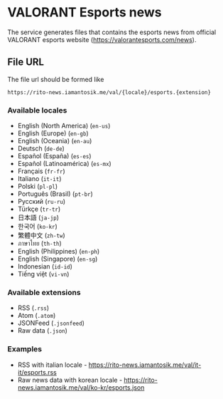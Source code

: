 # VALORANT Esports news

The service generates files that contains the esports news from official VALORANT esports website (https://valorantesports.com/news).

## File URL
The file url should be formed like
```
https://rito-news.iamantosik.me/val/{locale}/esports.{extension}
```

### Available locales
- English (North America) (`en-us`)
- English (Europe) (`en-gb`)
- English (Oceania) (`en-au`)
- Deutsch (`de-de`)
- Español (España) (`es-es`)
- Español (Latinoamérica) (`es-mx`)
- Français (`fr-fr`)
- Italiano (`it-it`)
- Polski (`pl-pl`)
- Português (Brasil) (`pt-br`)
- Русский (`ru-ru`)
- Türkçe (`tr-tr`)
- 日本語 (`ja-jp`)
- 한국어 (`ko-kr`)
- 繁體中文 (`zh-tw`)
- ภาษาไทย (`th-th`)
- English (Philippines) (`en-ph`)
- English (Singapore) (`en-sg`)
- Indonesian (`id-id`)
- Tiếng việt (`vi-vn`)

### Available extensions
- RSS (`.rss`)
- Atom (`.atom`)
- JSONFeed (`.jsonfeed`)
- Raw data (`.json`)

### Examples
- RSS with italian locale - https://rito-news.iamantosik.me/val/it-it/esports.rss
- Raw news data with korean locale - https://rito-news.iamantosik.me/val/ko-kr/esports.json
